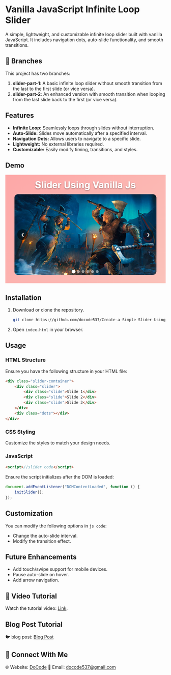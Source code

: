 # Vanilla JavaScript Infinite Loop Slider

A simple, lightweight, and customizable infinite loop slider built with vanilla JavaScript. It includes navigation dots, auto-slide functionality, and smooth transitions.

## 🚀 Branches

This project has two branches:

1. **slider-part-1**: A basic infinite loop slider without smooth transition from the last to the first slide (or vice versa).
2. **slider-part-2**: An enhanced version with smooth transition when looping from the last slide back to the first (or vice versa).

## Features
- **Infinite Loop:** Seamlessly loops through slides without interruption.
- **Auto-Slide:** Slides move automatically after a specified interval.
- **Navigation Dots:** Allows users to navigate to a specific slide.
- **Lightweight:** No external libraries required.
- **Customizable:** Easily modify timing, transitions, and styles.

## Demo
![slider demo](image.png)

## Installation
1. Download or clone the repository.
   ```sh
   git clone https://github.com/docode537/Create-a-Simple-Slider-Using-Vanilla-JavaScript-No-Libraries-.git
   ```
2. Open `index.html` in your browser.

## Usage
### HTML Structure
Ensure you have the following structure in your HTML file:
```html
<div class="slider-container">
    <div class="slider">
        <div class="slide">Slide 1</div>
        <div class="slide">Slide 2</div>
        <div class="slide">Slide 3</div>
    </div>
    <div class="dots"></div>
</div>
```

### CSS Styling
Customize the styles to match your design needs.

### JavaScript
```html
<script>//slider code</script>
```
Ensure the script initializes after the DOM is loaded:
```js
document.addEventListener("DOMContentLoaded", function () {
    initSlider();
});
```

## Customization
You can modify the following options in `js code`:
- Change the auto-slide interval.
- Modify the transition effect.

## Future Enhancements
- Add touch/swipe support for mobile devices.
- Pause auto-slide on hover.
- Add arrow navigation.
## 🎥 Video Tutorial
Watch the tutorial video: [Link](https://www.youtube.com/watch?v=CHwmwh7r8BE).
## Blog Post Tutorial
🐦 blog post: [Blog Post](https://docode.co.in/post/simple-infinite-loop-slider-using-vanilla-javascript)  
## 📩 Connect With Me
🌐 Website: [DoCode](https://docode.co.in/)
📧 Email: docode537@gmail.com 

